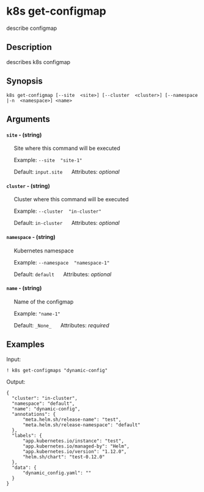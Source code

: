 # k8s get-configmap

describe configmap

## Description

describes k8s configmap

## Synopsis

`k8s get-configmap [--site  <site>] [--cluster  <cluster>] [--namespace  |-n  <namespace>] <name>`

## Arguments


#### `site` - (string)

&nbsp;&nbsp;&nbsp;&nbsp; Site where this command will be executed  

&nbsp;&nbsp;&nbsp;&nbsp; Example:  `--site  "site-1"`

&nbsp;&nbsp;&nbsp;&nbsp; Default: `input.site`
&nbsp;&nbsp;&nbsp;&nbsp; Attributes: _optional_  


#### `cluster` - (string)

&nbsp;&nbsp;&nbsp;&nbsp; Cluster where this command will be executed  

&nbsp;&nbsp;&nbsp;&nbsp; Example:  `--cluster  "in-cluster"`

&nbsp;&nbsp;&nbsp;&nbsp; Default: `in-cluster`
&nbsp;&nbsp;&nbsp;&nbsp; Attributes: _optional_  


#### `namespace` - (string)

&nbsp;&nbsp;&nbsp;&nbsp; Kubernetes namespace  

&nbsp;&nbsp;&nbsp;&nbsp; Example:  `--namespace  "namespace-1"`

&nbsp;&nbsp;&nbsp;&nbsp; Default: `default`
&nbsp;&nbsp;&nbsp;&nbsp; Attributes: _optional_  


#### `name` - (string)

&nbsp;&nbsp;&nbsp;&nbsp; Name of the configmap  

&nbsp;&nbsp;&nbsp;&nbsp; Example:  `"name-1"`

&nbsp;&nbsp;&nbsp;&nbsp; Default: `_None_`
&nbsp;&nbsp;&nbsp;&nbsp; Attributes: _required_  



## Examples

Input: 
```
! k8s get-configmaps "dynamic-config"
```
Output: 
```
{
  "cluster": "in-cluster",
  "namespace": "default",
  "name": "dynamic-config",
  "annotations": {
      "meta.helm.sh/release-name": "test",
      "meta.helm.sh/release-namespace": "default"
  },
  "labels": {
      "app.kubernetes.io/instance": "test",
      "app.kubernetes.io/managed-by": "Helm",
      "app.kubernetes.io/version": "1.12.0",
      "helm.sh/chart": "test-0.12.0"
  },
  "data": {
      "dynamic_config.yaml": ""
  }
}
```

